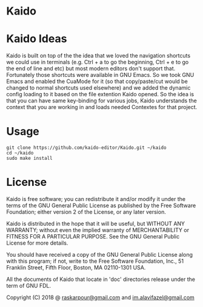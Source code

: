 # Kaido

# Kaido Ideas
Kaido is built on top of the the idea that we loved the navigation shortcuts we could use in terminals (e.g. Ctrl + a to go the beginning, Ctrl + e to go the end of line and etc) but most modern editors don't support that. Fortunately those shortcuts were available in GNU Emacs. So we took GNU Emacs and enabled the CuaMode for it (so that copy/paste/cut would be changed to normal shortcuts used elsewhere) and we added the dynamic config loading to it based on the file extention Kaido opened. So the idea is that you can have same key-binding for various jobs, Kaido understands the context that you are working in and loads needed Contextes for that project.

# Usage
```
git clone https://github.com/kaido-editor/Kaido.git ~/kaido
cd ~/kaido
sudo make install
```

# License

Kaido is free software; you can redistribute it and/or modify it under the terms of the GNU General Public License as published by the Free Software Foundation; either version 2 of the License, or any later version.

Kaido is distributed in the hope that it will be useful, but WITHOUT ANY WARRANTY; without even the implied warranty of MERCHANTABILITY or FITNESS FOR A PARTICULAR PURPOSE. See the GNU General Public License for more details.

You should have received a copy of the GNU General Public License along with this program; if not, write to the Free Software Foundation, Inc., 51 Franklin Street, Fifth Floor, Boston, MA 02110-1301 USA.

All the documents of Kaido that locate in 'doc' directories release under the term of GNU FDL.

Copyright (C) 2018 @ raskarpour@gmail.com and im.alavifazel@gmail.com

